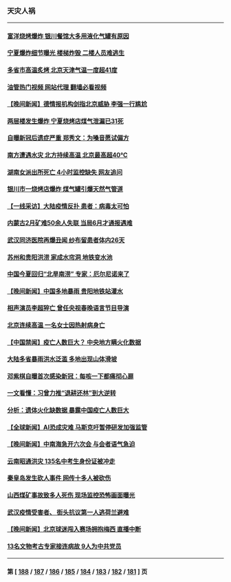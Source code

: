 ### 天灾人祸
---
#### [富洋烧烤爆炸 银川餐馆大多用液化气罐有原因](../../pages/ncid280/n14020853.md?06230045) 
#### [宁夏爆炸细节曝光 楼梯炸毁 二楼人员难逃生](../../pages/ncid280/n14020848.md?06230045) 
#### [多省市高温炙烤 北京天津气温一度超41度](../../pages/ncid280/n14020900.md?06230045) 
#### [油管热门视频 网站代理 翻墙必看视频](http://138.2.39.72:81/youtube.html?epic-marker?06230045)
#### [【晚间新闻】德情报机构剑指北京威胁 李强一行尴尬](../../pages/ncid280/n14020854.md?06230045) 
#### [两层楼发生爆炸 宁夏烧烤店煤气泄漏已31死](../../pages/ncid280/n14020730.md?06230045) 
#### [自曝新冠后遗症严重 郑秀文：为嗓音愿试偏方](../../pages/ncid280/n14020554.md?06230045) 
#### [南方遭遇水灾 北方持续高温 北京最高超40℃](../../pages/ncid280/n14020633.md?06230045) 
#### [湖南女派出所死亡 4小时监控缺失 网友追问](../../pages/ncid280/n14020534.md?06230045) 
#### [银川市一烧烤店爆炸 煤气罐引爆天然气管道](../../pages/ncid280/n14020233.md?06230045) 
#### [【一线采访】大陆疫情反扑 患者：病毒太可怕](../../pages/ncid280/n14020254.md?06230045) 
#### [内蒙古2月矿难50余人失联 当局6月才通报遇难](../../pages/ncid280/n14019850.md?06230045) 
#### [武汉同济医院再爆丑闻 纱布留患者体内26天](../../pages/ncid280/n14019651.md?06230045) 
#### [苏州和贵阳洪涝 家成水帘洞 地铁变水池](../../pages/ncid280/n14019411.md?06230045) 
#### [中国今夏回归“北旱南涝” 专家：厄尔尼诺来了](../../pages/ncid280/n14019515.md?06230045) 
#### [【晚间新闻】中国多地暴雨 贵阳地铁站灌水](../../pages/ncid280/n14019467.md?06230045) 
#### [相声演员李超猝亡 曾任央视春晚语言节目导演](../../pages/ncid280/n14019177.md?06230045) 
#### [北京连续高温 一名女士因热射病身亡](../../pages/ncid280/n14018852.md?06230045) 
#### [【中国禁闻】疫亡人数巨大？ 中央地方瞒火化数据](../../pages/ncid280/n14018825.md?06230045) 
#### [大陆多省暴雨洪水泛滥 多地出现山体滑坡](../../pages/ncid280/n14018575.md?06230045) 
#### [邓紫棋自曝首次感染新冠：每咳一下都痛彻心扉](../../pages/ncid280/n14018437.md?06230045) 
#### [一文看懂：习曾力推“退耕还林”到大逆转](../../pages/ncid280/n14017950.md?06230045) 
#### [分析：遗体火化缺数据 暴露中国疫亡人数巨大](../../pages/ncid280/n14017927.md?06230045) 
#### [【全球新闻】AI恐成灾难 马斯克吁暂停研发加强监管](../../pages/ncid280/n14017420.md?06230045) 
#### [【晚间新闻】中南海急开六次会 与会者语气急迫](../../pages/ncid280/n14017887.md?06230045) 
#### [云南昭通洪灾 135名中考生身份证被冲走](../../pages/ncid280/n14017885.md?06230045) 
#### [秦皇岛发生砍人事件 网传十多人被砍伤](../../pages/ncid280/n14017858.md?06230045) 
#### [山西煤矿事故致多人死伤 现场监控恐怖画面曝光](../../pages/ncid280/n14017671.md?06230045) 
#### [武汉疫情受害者、 街头抗议第一人逃荷兰避难](../../pages/ncid280/n14017303.md?06230045) 
#### [【晚间新闻】北京球迷闯入赛场拥抱梅西 直播中断](../../pages/ncid280/n14016915.md?06230045) 
#### [13名文物考古专家接连病故 9人为中共党员](../../pages/ncid280/n14017241.md?06230045) 

---
#### 第 [ [188](./188.md?06230045) / [187](./187.md?06230045) / [186](./186.md?06230045) / [185](./185.md?06230045) / [184](./184.md?06230045) / [183](./183.md?06230045) / [182](./182.md?06230045) / [181](./181.md?06230045) ] 页
